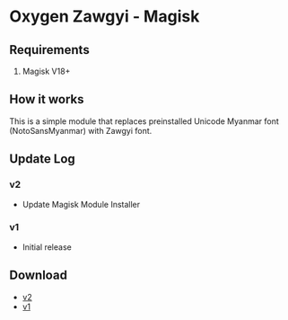 # Oxygen Zawgyi - Magisk

## Requirements
1. Magisk V18+

## How it works
This is a simple module that replaces preinstalled Unicode Myanmar font (NotoSansMyanmar) with Zawgyi font.

## Update Log

### v2
* Update Magisk Module Installer

### v1
* Initial release

## Download
* [v2](https://github.com/kaiz16/OxygenZawgyi-Magisk/releases/download/v2/OxygenZawgyi-v2.zip)
* [v1](https://github.com/kaiz16/OxygenZawgyi-Magisk/releases/download/v1/OxygenZawgyi-v1.zip)

